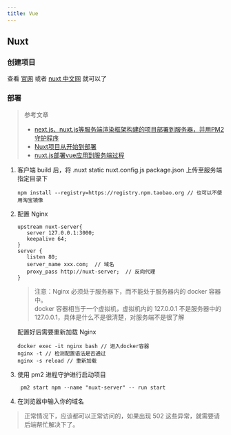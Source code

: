 ```yaml
---
title: Vue
---
```



## Nuxt

### 创建项目
查看 [官网](https://nuxtjs.org/docs/2.x/get-started/installation) 或者 [nuxt 中文网](https://www.nuxtjs.cn/guide/installation) 就可以了

### 部署 
> 参考文章
> - [next.js、nuxt.js等服务端渲染框架构建的项目部署到服务器，并用PM2守护程序](https://segmentfault.com/a/1190000012774650)
> - [Nuxt项目从开始到部署](https://segmentfault.com/a/1190000020452519?utm_source=tag-newest)
> - [nuxt.js部署vue应用到服务端过程](https://segmentfault.com/a/1190000014450967)

1. 客户端 build 后，将 .nuxt  static nuxt.config.js package.json 上传至服务端指定目录下
    ```shell script
    npm install --registry=https://registry.npm.taobao.org // 也可以不使用淘宝镜像
    ```
2. 配置 Nginx
    ```shell script
    upstream nuxt-server{
       server 127.0.0.1:3000;
       keepalive 64;
    }
    server {
       listen 80;
       server_name xxx.com;  // 域名
       proxy_pass http://nuxt-server;  // 反向代理
    }
    ```
    > 注意：Nginx 必须处于服务器下，而不能处于服务器内的 docker 容器中。<br/>
    > docker 容器相当于一个虚拟机，虚拟机内的 127.0.0.1 不是服务器中的 127.0.0.1，具体是什么不是很清楚，对服务端不是很了解
                                                                                                                                                                                                                                          
    配置好后需要重新加载 Nginx
    ```shell script
    docker exec -it nginx bash // 进入docker容器
    nginx -t // 检测配置语法是否通过
    nginx -s reload // 重新加载
    ```
      

3. 使用 pm2 进程守护进行启动项目
   ```shell script
    pm2 start npm --name "nuxt-server" -- run start
    ```

4. 在浏览器中输入你的域名
> 正常情况下，应该都可以正常访问的，如果出现 502 这些异常，就需要请后端帮忙解决下了。
